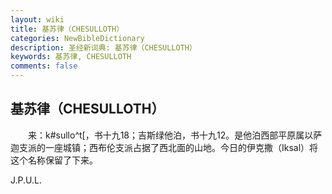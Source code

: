 ```yaml
---
layout: wiki
title: 基苏律（CHESULLOTH）
categories: NewBibleDictionary
description: 圣经新词典: 基苏律（CHESULLOTH）
keywords: 基苏律, CHESULLOTH
comments: false
---
```


## 基苏律（CHESULLOTH）

　　来：k#sullo^t[，书十九18；吉斯绿他泊，书十九12。是他泊西部平原属以萨迦支派的一座城镇；西布伦支派占据了西北面的山地。今日的伊克撒（Iksal）将这个名称保留了下来。

J.P.U.L.






